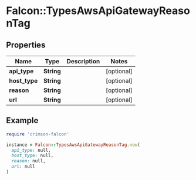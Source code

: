 # Falcon::TypesAwsApiGatewayReasonTag

## Properties

| Name | Type | Description | Notes |
| ---- | ---- | ----------- | ----- |
| **api_type** | **String** |  | [optional] |
| **host_type** | **String** |  | [optional] |
| **reason** | **String** |  | [optional] |
| **url** | **String** |  | [optional] |

## Example

```ruby
require 'crimson-falcon'

instance = Falcon::TypesAwsApiGatewayReasonTag.new(
  api_type: null,
  host_type: null,
  reason: null,
  url: null
)
```

